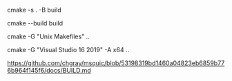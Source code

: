 cmake -s . -B build

cmake --build build


cmake -G "Unix Makefiles" ..

cmake -G "Visual Studio 16 2019" -A x64 ..


https://github.com/chgray/msquic/blob/53198319bd1460a04823eb6859b776b964f145f6/docs/BUILD.md